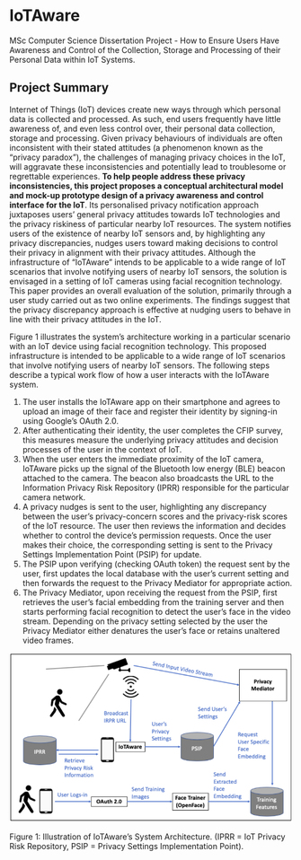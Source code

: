# IoTAware
MSc Computer Science Dissertation Project - How to Ensure Users Have Awareness and Control of the Collection, Storage and Processing of their Personal Data within IoT Systems.

## Project Summary

Internet of Things (IoT) devices create new ways through which personal data is collected and processed. As such, end users frequently have little awareness of, and even less control over, their personal data collection, storage and processing. Given privacy behaviours of individuals are often inconsistent with their stated attitudes (a phenomenon known as the “privacy paradox”), the challenges of managing privacy choices in the IoT, will aggravate these inconsistencies and potentially lead to troublesome or regrettable experiences. **To help people address these privacy inconsistencies, this project proposes a conceptual architectural model and mock-up prototype design of a privacy awareness and control interface for the IoT**. Its personalised privacy notification approach juxtaposes users’ general privacy attitudes towards IoT technologies and the privacy riskiness of particular nearby IoT resources. The system notifies users of the existence of nearby IoT sensors and, by highlighting any privacy discrepancies, nudges users toward making decisions to control their privacy in alignment with their privacy attitudes. Although the infrastructure of “IoTAware” intends to be applicable to a wide range of IoT scenarios that involve notifying users of nearby IoT sensors, the solution is envisaged in a setting of IoT cameras using facial recognition technology. This paper provides an overall evaluation of the solution, primarily through a user study carried out as two online experiments. The findings suggest that the privacy discrepancy approach is effective at nudging users to behave in line with their privacy attitudes in the IoT.

Figure 1 illustrates the system’s architecture working in a particular scenario with an IoT device using facial recognition technology. This proposed infrastructure is intended to be applicable to a wide range of IoT scenarios that involve notifying users of nearby IoT sensors. The following steps describe a typical work flow of how a user interacts with the IoTAware system.
1. The user installs the IoTAware app on their smartphone and agrees to upload
an image of their face and register their identity by signing-in using Google’s
OAuth 2.0.
2. After authenticating their identity, the user completes the CFIP survey, this
measures measure the underlying privacy attitudes and decision processes of
the user in the context of IoT.
3. When the user enters the immediate proximity of the IoT camera, IoTAware
picks up the signal of the Bluetooth low energy (BLE) beacon attached to the
camera. The beacon also broadcasts the URL to the Information Privacy Risk
Repository (IPRR) responsible for the particular camera network.
4. A privacy nudges is sent to the user, highlighting any discrepancy between
the user’s privacy-concern scores and the privacy-risk scores of the IoT
resource. The user then reviews the information and decides whether to
control the device’s permission requests. Once the user makes their choice,
the corresponding setting is sent to the Privacy Settings Implementation Point
(PSIP) for update.
5. The PSIP upon verifying (checking OAuth token) the request sent by the user,
first updates the local database with the user’s current setting and then
forwards the request to the Privacy Mediator for appropriate action.
6. The Privacy Mediator, upon receiving the request from the PSIP, first retrieves
the user’s facial embedding from the training server and then starts
performing facial recognition to detect the user’s face in the video stream.
Depending on the privacy setting selected by the user the Privacy Mediator
either denatures the user’s face or retains unaltered video frames.

![alt text](https://github.com/bradclemson97/IoTAware/blob/main/IoTAware_System_Architecture.PNG "IoTAware Software Architecture")

Figure 1: Illustration of IoTAware’s System Architecture. (IPRR = IoT Privacy Risk Repository, PSIP = Privacy Settings Implementation Point).
